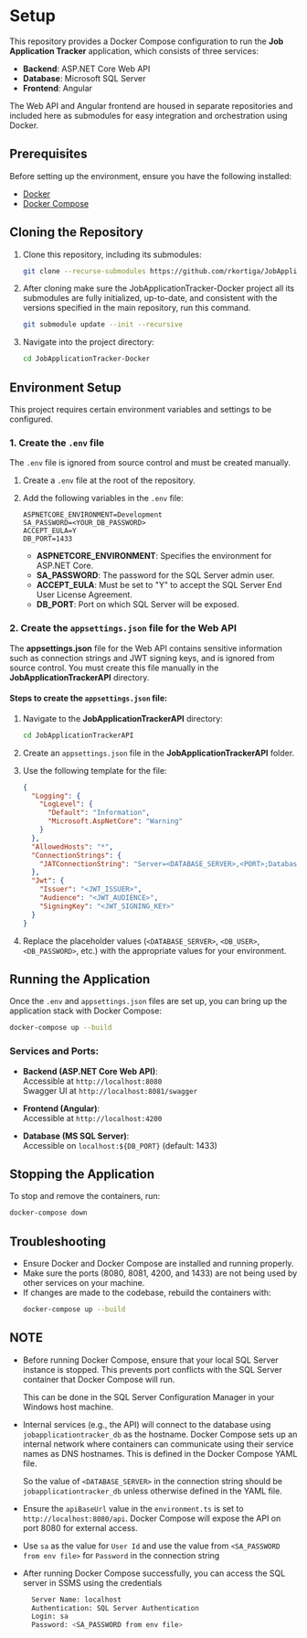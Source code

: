 # Setup

This repository provides a Docker Compose configuration to run the **Job Application Tracker** application, which consists of three services:
- **Backend**: ASP.NET Core Web API
- **Database**: Microsoft SQL Server
- **Frontend**: Angular

The Web API and Angular frontend are housed in separate repositories and included here as submodules for easy integration and orchestration using Docker.

## Prerequisites

Before setting up the environment, ensure you have the following installed:
- [Docker](https://www.docker.com/get-started)
- [Docker Compose](https://docs.docker.com/compose/install/)

## Cloning the Repository

1. Clone this repository, including its submodules:
   ```bash
   git clone --recurse-submodules https://github.com/rkortiga/JobApplicationTracker-Docker.git
   ```

2. After cloning make sure the JobApplicationTracker-Docker project all its submodules are fully initialized, up-to-date, and consistent with the versions specified in the main repository, run this command.
   ```bash
   git submodule update --init --recursive
   ```

3. Navigate into the project directory:
   ```bash
   cd JobApplicationTracker-Docker
   ```

## Environment Setup

This project requires certain environment variables and settings to be configured. 

### 1. Create the `.env` file

The `.env` file is ignored from source control and must be created manually.

1. Create a `.env` file at the root of the repository.

2. Add the following variables in the `.env` file:

   ```plaintext
   ASPNETCORE_ENVIRONMENT=Development
   SA_PASSWORD=<YOUR_DB_PASSWORD>
   ACCEPT_EULA=Y
   DB_PORT=1433
   ```

   - **ASPNETCORE_ENVIRONMENT**: Specifies the environment for ASP.NET Core.
   - **SA_PASSWORD**: The password for the SQL Server admin user.
   - **ACCEPT_EULA**: Must be set to "Y" to accept the SQL Server End User License Agreement.
   - **DB_PORT**: Port on which SQL Server will be exposed.

### 2. Create the `appsettings.json` file for the Web API

The **appsettings.json** file for the Web API contains sensitive information such as connection strings and JWT signing keys, and is ignored from source control. You must create this file manually in the **JobApplicationTrackerAPI** directory.

#### Steps to create the `appsettings.json` file:

1. Navigate to the **JobApplicationTrackerAPI** directory:
   ```bash
   cd JobApplicationTrackerAPI
   ```

2. Create an `appsettings.json` file in the **JobApplicationTrackerAPI** folder.

3. Use the following template for the file:

   ```json
   {  
     "Logging": {  
       "LogLevel": {  
         "Default": "Information",  
         "Microsoft.AspNetCore": "Warning"  
       }  
     },  
     "AllowedHosts": "*",  
     "ConnectionStrings": {  
       "JATConnectionString": "Server=<DATABASE_SERVER>,<PORT>;Database=<DATABASE_NAME>;Trusted_Connection=false;MultipleActiveResultSets=true;User Id=<DB_USER>;Password=<DB_PASSWORD>;Encrypt=false;"  
     },  
     "Jwt": {  
       "Issuer": "<JWT_ISSUER>",  
       "Audience": "<JWT_AUDIENCE>",  
       "SigningKey": "<JWT_SIGNING_KEY>"  
     }  
   }
   ```

4. Replace the placeholder values (`<DATABASE_SERVER>`, `<DB_USER>`, `<DB_PASSWORD>`, etc.) with the appropriate values for your environment.

## Running the Application

Once the `.env` and `appsettings.json` files are set up, you can bring up the application stack with Docker Compose:

```bash
docker-compose up --build
```

### Services and Ports:

- **Backend (ASP.NET Core Web API)**:  
  Accessible at `http://localhost:8080`  
  Swagger UI at `http://localhost:8081/swagger`

- **Frontend (Angular)**:  
  Accessible at `http://localhost:4200`

- **Database (MS SQL Server)**:  
  Accessible on `localhost:${DB_PORT}` (default: 1433)

## Stopping the Application

To stop and remove the containers, run:

```bash
docker-compose down
```

## Troubleshooting

- Ensure Docker and Docker Compose are installed and running properly.
- Make sure the ports (8080, 8081, 4200, and 1433) are not being used by other services on your machine.
- If changes are made to the codebase, rebuild the containers with:
  ```bash
  docker-compose up --build
  ```


## NOTE  

  - Before running Docker Compose, ensure that your local SQL Server instance is stopped. This prevents port conflicts with the SQL Server container that Docker Compose will run.  

    This can be done in the SQL Server Configuration Manager in your Windows host machine.  

  - Internal services (e.g., the API) will connect to the database using `jobapplicationtracker_db` as the hostname. Docker Compose sets up an internal network where containers can communicate using their service names as DNS hostnames. This is defined in the Docker Compose YAML file.    

    So the value of `<DATABASE_SERVER>` in the connection string should be `jobapplicationtracker_db` unless otherwise defined in the YAML file.  

  - Ensure the `apiBaseUrl` value in the `environment.ts` is set to `http://localhost:8080/api`. Docker Compose will expose the API on port 8080 for external access.

  - Use `sa` as the value for `User Id` and use the value from `<SA_PASSWORD from env file>` for `Password` in the connection string

  - After running Docker Compose successfully, you can access the SQL server in SSMS using the credentials

    ```bash
      Server Name: localhost
      Authentication: SQL Server Authentication
      Login: sa
      Password: <SA_PASSWORD from env file>
    ```